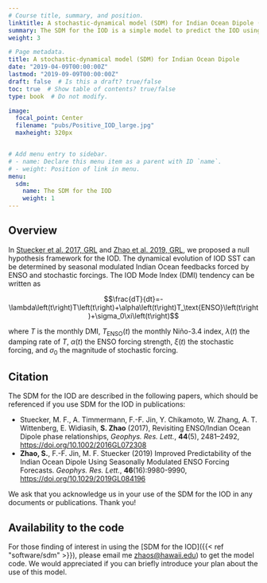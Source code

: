 ```yaml
---
# Course title, summary, and position.
linktitle: A stochastic-dynamical model (SDM) for Indian Ocean Dipole (IOD)
summary: The SDM for the IOD is a simple model to predict the IOD using seasonally modulated El Niño-Southern Oscillation (ENSO) forcing together with a seasonally modulated Indian Ocean coupled ocean-atmosphere feedback.
weight: 3

# Page metadata.
title: A stochastic-dynamical model (SDM) for Indian Ocean Dipole
date: "2019-04-09T00:00:00Z"
lastmod: "2019-09-09T00:00:00Z"
draft: false  # Is this a draft? true/false
toc: true  # Show table of contents? true/false
type: book  # Do not modify.

image:
  focal_point: Center
  filename: "pubs/Positive_IOD_large.jpg"
  maxheight: 320px


# Add menu entry to sidebar.
# - name: Declare this menu item as a parent with ID `name`.
# - weight: Position of link in menu.
menu:
  sdm:
    name: The SDM for the IOD
    weight: 1
---
```


## Overview

In [Stuecker et al. 2017, GRL](https://doi.org/10.1002/2016GL072308) and [Zhao et al. 2019, GRL](https://doi.org/10.1029/2019GL084196), we proposed a null hypothesis framework for the IOD. The dynamical evolution of IOD SST can be determined by seasonal modulated Indian Ocean feedbacks forced by ENSO and stochastic forcings. The IOD Mode Index (DMI) tendency can be written as

$$\frac{dT}{dt}=-\lambda\left(t\right)T\left(t\right)+\alpha\left(t\right)T_\text{ENSO}\left(t\right)+\sigma_0\xi\left(t\right)$$

where $T$ is the monthly DMI, $T_\text{ENSO}\left(t\right)$ the monthly Niño-3.4 index, $\lambda\left(t\right)$ the damping rate of $T$, $\alpha\left(t\right)$ the ENSO forcing strength, $\xi\left(t\right)$ the stochastic forcing, and $\sigma_0$ the magnitude of stochastic forcing.

## Citation

The SDM for the IOD are described in the following papers, which should be referenced if you use SDM for the IOD in publications:

- Stuecker, M. F., A. Timmermann, F.-F. Jin, Y. Chikamoto, W. Zhang, A. T. Wittenberg,  E. Widiasih, **S. Zhao** (2017), Revisiting ENSO/Indian Ocean Dipole phase relationships, _Geophys. Res. Lett._, **44**(5), 2481–2492, https://doi.org/10.1002/2016GL072308
- **Zhao, S.**, F.-F. Jin, M. F. Stuecker (2019) Improved Predictability of the Indian Ocean Dipole Using Seasonally Modulated ENSO Forcing Forecasts. _Geophys. Res. Lett._, **46**(16):9980-9990, https://doi.org/10.1029/2019GL084196

We ask that you acknowledge us in your use of the SDM for the IOD in any documents or publications. Thank you!

## Availability to the code

For those finding of interest in using the [SDM for the IOD]({{< ref "software/sdm" >}}), please email me [zhaos@hawaii.edu](mailto:zhaos@hawaii.edu)) to get the model code. We would appreciated if you can briefly introduce your plan about the use of this model.
